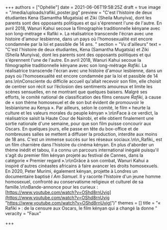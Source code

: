 +++
authors = ["Ophélie"]
date = 2021-06-06T19:58:25Z
draft = true
image = "/media/uploads/rafiki_poster.jpg"
preview = "C'est l'histoire de deux étudiantes Kena (Samantha Mugatsia) et Ziki (Sheila Munyiva), dont les parents sont des opposants politiques et qui s'éprennent l'une de l'autre. En avril 2018, Wanuri Kahui secoue la filmographie traditionnelle kényane avec son long-métrage « Rafiki ». La réalisatrice transcende l'écran avec une histoire d'amour lesbienne, dans un pays où l’homosexualité est encore condamnée par la loi et passible de 14 ans. "
section = "Vu d'ailleurs"
text = "C'est l'histoire de deux étudiantes, Kena (Samantha Mugatsia) et Ziki (Sheila Munyiva), dont les parents sont des opposants politiques et qui s'éprennent l'une de l'autre. En avril 2018, Wanuri Kahui secoue la filmographie traditionnelle kényane avec son long-métrage _Rafiki_. La réalisatrice transcende l'écran avec une histoire d'amour lesbienne, dans un pays où l’homosexualité est encore condamnée par la loi et passible de 14 ans.\n\nConsciente du difficile accueil qu'allait recevoir son film, elle choisit de centrer son récit sur l’éclosion des sentiments amoureux et limite les scènes sensuelles, en ne montrant que quelques baisers. Malgré ses efforts, le comité national de classification des films censure _Rafiki_, à cause de « son thème homosexuel et de son but évident de promouvoir le lesbianisme au Kenya ». Par ailleurs, selon le comité, le film « heurte la culture et les valeurs morales du peuple kényan ».\n\nFace à ce verdict, la réalisatrice saisit la Haute Cour de Nairobi, et elle obtient finalement une sortie nationale d'une semaine, pour que son film puisse concourir aux Oscars. En quelques jours, elle passe en tête du box-office et de nombreuses salles se mettent à diffuser la production, interdite aux moins de 18 ans. C'est un immense succès sur les réseaux sociaux.\n\n_Rafiki_ est un film charnière dans l'histoire du cinéma kényan. En plus d'aborder un thème inédit et tabou, il a connu un parcours international inégalé puisqu'il s'agit du premier film kényan projeté au festival de Cannes, dans la catégorie « Premier regard ».\n\nGrâce à son combat, Wanuri Kahui a inspiré d'autres cinéastes africains à faire avancer les droits homosexuels. En 2020, Peter Murimi, également kényan, projette à Londres un documentaire baptisé _I Am Samuel_. Il y raconte l'histoire d'un jeune homme homosexuel, confronté au conservatisme religieux et culturel de sa famille.\n\nBande-annonce pour les curieux : [https://www.youtube.com/watch?v=OShd8rnUvig](https://www.youtube.com/watch?v=OShd8rnUvig \"https://www.youtube.com/watch?v=OShd8rnUvig\")"
themes = []
title = "« Rafiki » : de la censure aux Oscars, le film kényan qui a changé la donne "
veracity = "Faux"

+++
